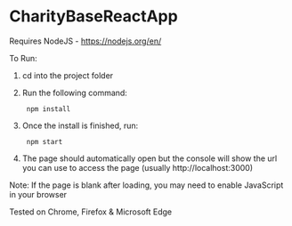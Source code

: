 # CharityBaseReactApp

Requires NodeJS - https://nodejs.org/en/

To Run:

1. cd into the project folder
2. Run  the following command:

      	npm install

3. Once the install is finished, run:

      	npm start

4. The page should automatically open but the console will show the url you can use to access the page (usually http://localhost:3000)
        
Note: If the page is blank after loading, you may need to enable JavaScript in your browser 

Tested on Chrome, Firefox & Microsoft Edge
